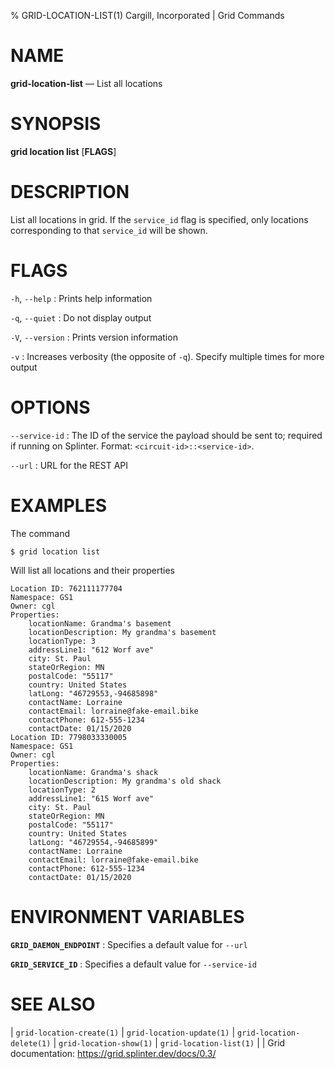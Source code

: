 % GRID-LOCATION-LIST(1) Cargill, Incorporated | Grid Commands
<!--
  Copyright 2024 Bitwise IO, Inc.
  Copyright 2018-2021 Cargill Incorporated
  Licensed under Creative Commons Attribution 4.0 International License
  https://creativecommons.org/licenses/by/4.0/
-->

NAME
====

**grid-location-list** — List all locations

SYNOPSIS
========

**grid location list** \[**FLAGS**\]

DESCRIPTION
===========

List all locations in grid. If the `service_id` flag is specified, only
locations corresponding to that `service_id` will be shown.

FLAGS
=====

`-h`, `--help`
: Prints help information

`-q`, `--quiet`
: Do not display output

`-V`, `--version`
: Prints version information

`-v`
: Increases verbosity (the opposite of `-q`). Specify multiple times for more
  output

OPTIONS
=======

`--service-id`
: The ID of the service the payload should be sent to; required if running on
  Splinter. Format: `<circuit-id>::<service-id>`.

`--url`
: URL for the REST API

EXAMPLES
========

The command

```
$ grid location list
```

Will list all locations and their properties

```
Location ID: 762111177704
Namespace: GS1
Owner: cgl
Properties:
    locationName: Grandma's basement
    locationDescription: My grandma's basement
    locationType: 3
    addressLine1: "612 Worf ave"
    city: St. Paul
    stateOrRegion: MN
    postalCode: "55117"
    country: United States
    latLong: "46729553,-94685898"
    contactName: Lorraine
    contactEmail: lorraine@fake-email.bike
    contactPhone: 612-555-1234
    contactDate: 01/15/2020
Location ID: 7798033330005
Namespace: GS1
Owner: cgl
Properties:
    locationName: Grandma's shack
    locationDescription: My grandma's old shack
    locationType: 2
    addressLine1: "615 Worf ave"
    city: St. Paul
    stateOrRegion: MN
    postalCode: "55117"
    country: United States
    latLong: "46729554,-94685899"
    contactName: Lorraine
    contactEmail: lorraine@fake-email.bike
    contactPhone: 612-555-1234
    contactDate: 01/15/2020
```

ENVIRONMENT VARIABLES
=====================

**`GRID_DAEMON_ENDPOINT`**
: Specifies a default value for `--url`

**`GRID_SERVICE_ID`**
: Specifies a default value for `--service-id`

SEE ALSO
========
| `grid-location-create(1)`
| `grid-location-update(1)`
| `grid-location-delete(1)`
| `grid-location-show(1)`
| `grid-location-list(1)`
|
| Grid documentation: https://grid.splinter.dev/docs/0.3/
